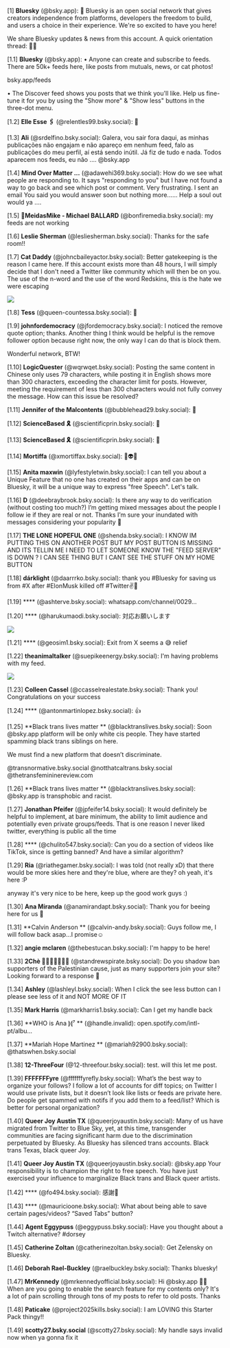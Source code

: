 [1] **Bluesky** (@bsky.app):
👋  Bluesky is an open social network that gives creators independence from platforms, developers the freedom to build, and users a choice in their experience. We're so excited to have you here! 

We share Bluesky updates & news from this account. A quick orientation thread: 🧵✨

[1.1] **Bluesky** (@bsky.app):
• Anyone can create and subscribe to feeds. There are 50k+ feeds here, like posts from mutuals, news, or cat photos!

bsky.app/feeds

• The Discover feed shows you posts that we think you'll like. Help us fine-tune it for you by using the "Show more" & "Show less" buttons in the three-dot menu.

[1.2] **Elle Esse 🖇️** (@relentles99.bsky.social):
📌

[1.3] **Ali** (@srdelfino.bsky.social):
Galera, vou sair fora daqui, as minhas publicações não engajam e não apareço em nenhum feed, falo as publicações do meu perfil, aí está sendo inútil. Já fiz de tudo e nada. Todos aparecem nos feeds, eu não  .... @bsky.app

[1.4] **Mind Over Matter ...** (@adawehi369.bsky.social):
How do we see what people are responding to.  It says "responding to you" but I have not found a way to go back and see which post or comment.  Very frustrating.  I sent an email You said you would answer soon but nothing more......  Help a soul out would ya ....

[1.5] **🍁MeidasMike - Michael BALLARD** (@bonfiremedia.bsky.social):
my feeds are not working

[1.6] **Leslie Sherman** (@lesliesherman.bsky.social):
Thanks for the safe room!!

[1.7] **Cat Daddy** (@johncbaileyactor.bsky.social):
Better gatekeeping is the reason I came here. If this account exists more than 48 hours, I will simply decide that I don't need a Twitter like community which will then be on you. The use of the n-word and the use of the word Redskins, this is the hate we were escaping

![](media/images/image_1_b9c5a3ab32b24c8ea1183b533262cb17.jpeg)


[1.8] **Tess** (@queen-countessa.bsky.social):
💙

[1.9] **johnfordemocracy** (@jfordemocracy.bsky.social):
I noticed the remove quote option; thanks. Another thing I think would be helpful is the remove follower option because right now, the only way I can do that is block them. 

Wonderful network, BTW!

[1.10] **LogicQuester** (@wqrwqet.bsky.social):
Posting the same content in Chinese only uses 79 characters, while posting it in English shows more than 300 characters, exceeding the character limit for posts. However, meeting the requirement of less than 300 characters would not fully convey the message. How can this issue be resolved?

[1.11] **Jennifer of the Malcontents** (@bubblehead29.bsky.social):
📌

[1.12] **ScienceBased 🎗️** (@scientificprin.bsky.social):
📌

[1.13] **ScienceBased 🎗️** (@scientificprin.bsky.social):
📌

[1.14] **Mortiffa** (@xmortiffax.bsky.social):
💜👽💜

[1.15] **Anita maxwin** (@lyfestyletwin.bsky.social):
I can tell you about a Unique Feature that no one has created on their apps and can be on Bluesky,  it will be a unique way to express "free Speech".  Let's talk.

[1.16] **D** (@deebraybrook.bsky.social):
Is there any way to do verification (without costing too much?) I’m getting mixed messages about the people I follow ie if they are real or not. Thanks I’m sure your inundated with messages considering your popularity 💙

[1.17] **THE LONE HOPEFUL ONE** (@shenda.bsky.social):
I KNOW IM PUTTING THIS ON ANOTHER POST BUT MY POST BUTTON IS MISSING AND ITS TELLIN ME I NEED TO LET SOMEONE  KNOW THE "FEED SERVER" IS DOWN ? I CAN SEE THING BUT I CANT SEE THE STUFF  ON MY HOME BUTTON

[1.18] **dárklight** (@daarrrko.bsky.social):
thank you #Bluesky for saving us from #X after #ElonMusk killed off #Twitter✌️💜

[1.19] **** (@ashterve.bsky.social):
whatsapp.com/channel/0029...

[1.20] **** (@harukumaodi.bsky.social):
対応お願いします

![](media/images/image_1_7fdad58179554e1cbb05ef1451653b86.jpeg)


[1.21] **** (@geosim1.bsky.social):
Exit from X seems a 😅 relief

[1.22] **theanimaltalker** (@suepikeenergy.bsky.social):
I'm having problems with my feed.

![](media/images/image_1_f0fda214e1814ce3a8a16c9f95ae5a8d.jpeg)


[1.23] **Colleen Cassel** (@ccasselrealestate.bsky.social):
Thank you!  Congratulations on your success

[1.24] **** (@antonmartinlopez.bsky.social):
👍

[1.25] **Black trans lives matter ** (@blacktranslives.bsky.social):
Soon @bsky.app platform will be only white cis people. They have started spamming black trans siblings on here. 

We must find a new platform that doesn’t discriminate. 

@transnormative.bsky.social @notthatcaltrans.bsky.social @thetransfemininereview.com

[1.26] **Black trans lives matter ** (@blacktranslives.bsky.social):
@bsky.app is transphobic and racist.

[1.27] **Jonathan Pfeifer** (@jpfeifer14.bsky.social):
It would definitely be helpful to implement, at bare minimum, the ability to limit audience and potentially even private groups/feeds. That is one reason I never liked twitter, everything is public all the time

[1.28] **** (@chulito547.bsky.social):
Can you do a section of videos like TikTok, since is getting banned? And have a similar algorithm?

[1.29] **Ria** (@riathegamer.bsky.social):
I was told (not really xD) that there would be more skies here and they're blue, where are they? oh yeah, it's here :P

anyway it's very nice to be here, keep up the good work guys :)

[1.30] **Ana Miranda** (@anamirandapt.bsky.social):
Thank you for beeing here for us 🥰

[1.31] **Calvin Anderson ** (@calvin-andy.bsky.social):
Guys follow me, I will follow back asap...I promise☺️

[1.32] **angie mclaren** (@thebestucan.bsky.social):
I'm happy to be here!

[1.33] **2Chè 🏴‍☠️🇵🇸🇱🇧💚** (@standrewspirate.bsky.social):
Do you shadow ban supporters of the Palestinian cause, just as many supporters join your site? Looking forward to a response 🤔

[1.34] **Ashley** (@lashleyl.bsky.social):
When I click the see less button can I please see less of it and NOT MORE OF IT

[1.35] **Mark Harris** (@markharris1.bsky.social):
Can I get my handle back

[1.36] **WHO is Ana ⟭⟬⁷ ** (@handle.invalid):
open.spotify.com/intl-pt/albu...

[1.37] **Mariah Hope Martinez ** (@mariah92900.bsky.social):
@thatswhen.bsky.social

[1.38] **12-ThreeFour** (@12-threefour.bsky.social):
test. will this let me post.

[1.39] **FFFFFFFyre** (@fffffffyrefly.bsky.social):
What’s the best way to organize your follows? I follow a lot of accounts for diff topics; on Twitter I would use private lists, but it doesn’t look like lists or feeds are private here. Do people get spammed with notifs if you add them to a feed/list? Which is better for personal organization?

[1.40] **Queer Joy Austin TX** (@queerjoyaustin.bsky.social):
Many of us have migrated from Twitter to Blue Sky, yet, at this time, transgender communities are facing significant harm due to the discrimination perpetuated by Bluesky. As Bluesky has silenced trans accounts. Black trans Texas, black queer Joy.

[1.41] **Queer Joy Austin TX** (@queerjoyaustin.bsky.social):
@bsky.app Your responsibility is to champion the right to free speech. You have just exercised your influence to marginalize Black trans and Black queer artists.

[1.42] **** (@fo494.bsky.social):
感謝🙏

[1.43] **** (@mauricioone.bsky.social):
What about being able to save certain pages/videos? “Saved Tabs” button?

[1.44] **Agent Eggypuss** (@eggypuss.bsky.social):
Have you thought about a Twitch alternative?  #dorsey

[1.45] **Catherine Zoltan** (@catherinezoltan.bsky.social):
Get Zelensky on Bluesky.

[1.46] **Deborah Rael-Buckley** (@raelbuckley.bsky.social):
Thanks bluesky!

[1.47] **MrKennedy** (@mrkennedyofficial.bsky.social):
Hi @bsky.app 👋🏿 
When are you going to enable the search feature for my contents only? It's a lot of pain scrolling through tons of my posts to refer to old posts. Thanks

[1.48] **Paticake** (@project2025kills.bsky.social):
I am LOVING this Starter Pack thingy!!

[1.49] **scotty27.bsky.social** (@scotty27.bsky.social):
My handle says invalid now when ya gonna fix it

